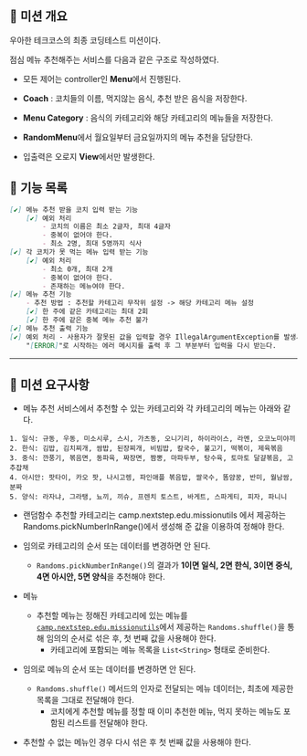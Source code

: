 ## 🚩 미션 개요
우아한 테크코스의 최종 코딩테스트 미션이다.

점심 메뉴 추천해주는 서비스를 다음과 같은 구조로 작성하였다.

- 모든 제어는 controller인 **Menu**에서 진행된다.

- **Coach** : 코치들의 이름, 먹지않는 음식, 추천 받은 음식을 저장한다. 

- **Menu Category** : 음식의 카테고리와 해당 카테고리의 메뉴들을 저장한다.

- **RandomMenu**에서 월요일부터 금요일까지의 메뉴 추천을 담당한다.

- 입출력은 오로지 **View**에서만 발생한다.

## 🎯 기능 목록

```markdown
[✔] 메뉴 추천 받을 코치 입력 받는 기능
    [✔] 예외 처리
        - 코치의 이름은 최소 2글자, 최대 4글자
        - 중복이 없어야 한다.
        - 최소 2명, 최대 5명까지 식사
[✔] 각 코치가 못 먹는 메뉴 입력 받는 기능
    [✔] 예외 처리    
        - 최소 0개, 최대 2개
        - 중복이 없어야 한다. 
        - 존재하는 메뉴여야 한다.
[✔] 메뉴 추천 기능
    - 추천 방법 : 추천할 카테고리 무작위 설정 -> 해당 카테고리 메뉴 설정
    [✔] 한 주에 같은 카테고리는 최대 2회
    [✔] 한 주에 같은 중복 메뉴 추천 불가
[✔] 메뉴 추천 출력 기능
[✔] 예외 처리 - 사용자가 잘못된 값을 입력할 경우 IllegalArgumentException를 발생시키고,
    "[ERROR]"로 시작하는 에러 메시지를 출력 후 그 부분부터 입력을 다시 받는다.
```

---

## 📃 미션 요구사항

- 메뉴 추천 서비스에서 추천할 수 있는 카테고리와 각 카테고리의 메뉴는 아래와 같다.

```
1. 일식: 규동, 우동, 미소시루, 스시, 가츠동, 오니기리, 하이라이스, 라멘, 오코노미야끼
2. 한식: 김밥, 김치찌개, 쌈밥, 된장찌개, 비빔밥, 칼국수, 불고기, 떡볶이, 제육볶음
3. 중식: 깐풍기, 볶음면, 동파육, 짜장면, 짬뽕, 마파두부, 탕수육, 토마토 달걀볶음, 고추잡채
4. 아시안: 팟타이, 카오 팟, 나시고렝, 파인애플 볶음밥, 쌀국수, 똠얌꿍, 반미, 월남쌈, 분짜
5. 양식: 라자냐, 그라탱, 뇨끼, 끼슈, 프렌치 토스트, 바게트, 스파게티, 피자, 파니니
```

- 랜덤함수
  추천할 카테고리는 camp.nextstep.edu.missionutils 에서 제공하는 Randoms.pickNumberInRange()에서 생성해 준 값을 이용하여 정해야 한다.

- 임의로 카테고리의 순서 또는 데이터를 변경하면 안 된다.
    - `Randoms.pickNumberInRange()`의 결과가 **1이면 일식, 2면 한식, 3이면 중식, 4면 아시안, 5면 양식**을 추천해야 한다.
- 메뉴
  - 추천할 메뉴는 정해진 카테고리에 있는 메뉴를 [`camp.nextstep.edu.missionutils`](https://github.com/woowacourse-projects/mission-utils)에서 제공하는 `Randoms.shuffle()`을 통해 임의의 순서로 섞은 후, 첫 번째 값을 사용해야 한다.
      - 카테고리에 포함되는 메뉴 목록을 `List<String>` 형태로 준비한다.
- 임의로 메뉴의 순서 또는 데이터를 변경하면 안 된다.
    - `Randoms.shuffle()` 메서드의 인자로 전달되는 메뉴 데이터는, 최초에 제공한 목록을 그대로 전달해야 한다.
        - 코치에게 추천할 메뉴를 정할 때 이미 추천한 메뉴, 먹지 못하는 메뉴도 포함된 리스트를 전달해야 한다.
- 추천할 수 없는 메뉴인 경우 다시 섞은 후 첫 번째 값을 사용해야 한다.